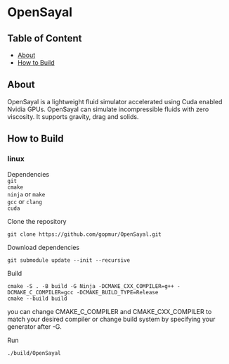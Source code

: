# OpenSayal

## Table of Content

- [About](About)
- [How to Build](HowtoBuild)

## About

OpenSayal is a lightweight fluid simulator accelerated using Cuda enabled Nvidia GPUs. OpenSayal can simulate incompressible fluids with zero viscosity. It supports gravity, drag and solids.

## How to Build

### linux

Dependencies \
`git` \
`cmake` \
`ninja` or `make` \
`gcc` or `clang` \
`cuda`

Clone the repository

```shell
git clone https://github.com/gopmur/OpenSayal.git
```

Download dependencies

```shell
git submodule update --init --recursive
```

Build

```shell
cmake -S . -B build -G Ninja -DCMAKE_CXX_COMPILER=g++ -DCMAKE_C_COMPILER=gcc -DCMAKE_BUILD_TYPE=Release
cmake --build build
```

you can change CMAKE_C_COMPILER and CMAKE_CXX_COMPILER to match your desired compiler or change build system by specifying your generator after -G.

Run

```shell
./build/OpenSayal
```
